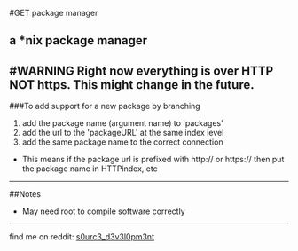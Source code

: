 #GET package manager
## a *nix package manager

#WARNING
Right now everything is over HTTP NOT https.  This might change in the future.
-----

###To add support for a new package by branching
1. add the package name (argument name) to 'packages'
2. add the url to the 'packageURL' at the same index level
3. add the same package name to the correct connection

* This means if the package url is prefixed with http:// or https:// then put the package name in HTTPindex, etc

--------------
##Notes

* May need root to compile software correctly

-----------------


find me on reddit: [s0urc3_d3v3l0pm3nt](https://www.reddit.com/user/s0urc3_d3v3l0pm3nt)


